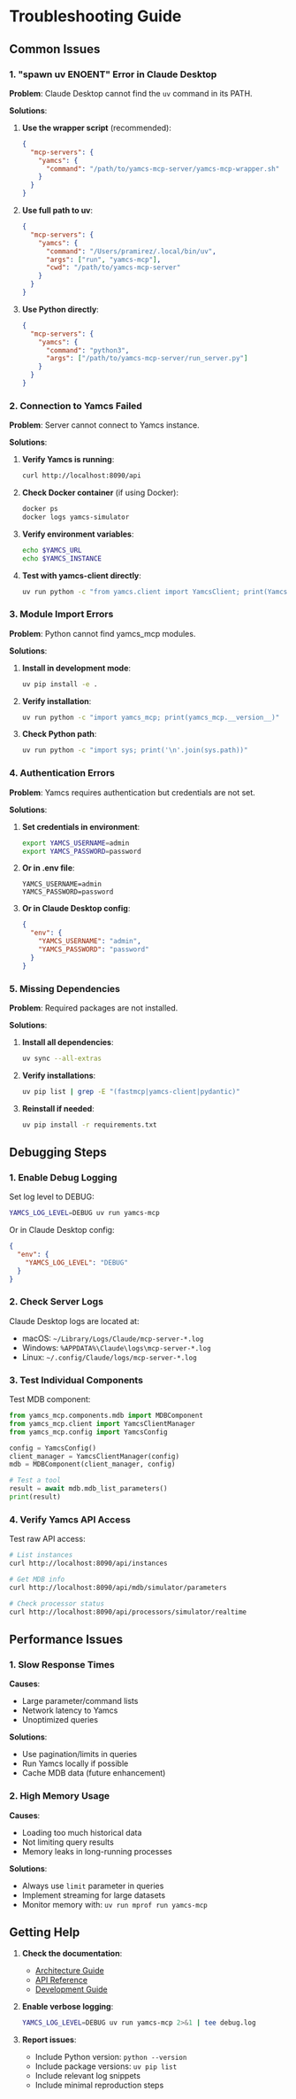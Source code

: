 # Troubleshooting Guide

## Common Issues

### 1. "spawn uv ENOENT" Error in Claude Desktop

**Problem**: Claude Desktop cannot find the `uv` command in its PATH.

**Solutions**:

1. **Use the wrapper script** (recommended):
   ```json
   {
     "mcp-servers": {
       "yamcs": {
         "command": "/path/to/yamcs-mcp-server/yamcs-mcp-wrapper.sh"
       }
     }
   }
   ```

2. **Use full path to uv**:
   ```json
   {
     "mcp-servers": {
       "yamcs": {
         "command": "/Users/pramirez/.local/bin/uv",
         "args": ["run", "yamcs-mcp"],
         "cwd": "/path/to/yamcs-mcp-server"
       }
     }
   }
   ```

3. **Use Python directly**:
   ```json
   {
     "mcp-servers": {
       "yamcs": {
         "command": "python3",
         "args": ["/path/to/yamcs-mcp-server/run_server.py"]
       }
     }
   }
   ```

### 2. Connection to Yamcs Failed

**Problem**: Server cannot connect to Yamcs instance.

**Solutions**:

1. **Verify Yamcs is running**:
   ```bash
   curl http://localhost:8090/api
   ```

2. **Check Docker container** (if using Docker):
   ```bash
   docker ps
   docker logs yamcs-simulator
   ```

3. **Verify environment variables**:
   ```bash
   echo $YAMCS_URL
   echo $YAMCS_INSTANCE
   ```

4. **Test with yamcs-client directly**:
   ```bash
   uv run python -c "from yamcs.client import YamcsClient; print(YamcsClient('http://localhost:8090').get_server_info())"
   ```

### 3. Module Import Errors

**Problem**: Python cannot find yamcs_mcp modules.

**Solutions**:

1. **Install in development mode**:
   ```bash
   uv pip install -e .
   ```

2. **Verify installation**:
   ```bash
   uv run python -c "import yamcs_mcp; print(yamcs_mcp.__version__)"
   ```

3. **Check Python path**:
   ```bash
   uv run python -c "import sys; print('\n'.join(sys.path))"
   ```

### 4. Authentication Errors

**Problem**: Yamcs requires authentication but credentials are not set.

**Solutions**:

1. **Set credentials in environment**:
   ```bash
   export YAMCS_USERNAME=admin
   export YAMCS_PASSWORD=password
   ```

2. **Or in .env file**:
   ```
   YAMCS_USERNAME=admin
   YAMCS_PASSWORD=password
   ```

3. **Or in Claude Desktop config**:
   ```json
   {
     "env": {
       "YAMCS_USERNAME": "admin",
       "YAMCS_PASSWORD": "password"
     }
   }
   ```

### 5. Missing Dependencies

**Problem**: Required packages are not installed.

**Solutions**:

1. **Install all dependencies**:
   ```bash
   uv sync --all-extras
   ```

2. **Verify installations**:
   ```bash
   uv pip list | grep -E "(fastmcp|yamcs-client|pydantic)"
   ```

3. **Reinstall if needed**:
   ```bash
   uv pip install -r requirements.txt
   ```

## Debugging Steps

### 1. Enable Debug Logging

Set log level to DEBUG:
```bash
YAMCS_LOG_LEVEL=DEBUG uv run yamcs-mcp
```

Or in Claude Desktop config:
```json
{
  "env": {
    "YAMCS_LOG_LEVEL": "DEBUG"
  }
}
```

### 2. Check Server Logs

Claude Desktop logs are located at:
- macOS: `~/Library/Logs/Claude/mcp-server-*.log`
- Windows: `%APPDATA%\Claude\logs\mcp-server-*.log`
- Linux: `~/.config/Claude/logs/mcp-server-*.log`

### 3. Test Individual Components

Test MDB component:
```python
from yamcs_mcp.components.mdb import MDBComponent
from yamcs_mcp.client import YamcsClientManager
from yamcs_mcp.config import YamcsConfig

config = YamcsConfig()
client_manager = YamcsClientManager(config)
mdb = MDBComponent(client_manager, config)

# Test a tool
result = await mdb.mdb_list_parameters()
print(result)
```

### 4. Verify Yamcs API Access

Test raw API access:
```bash
# List instances
curl http://localhost:8090/api/instances

# Get MDB info
curl http://localhost:8090/api/mdb/simulator/parameters

# Check processor status
curl http://localhost:8090/api/processors/simulator/realtime
```

## Performance Issues

### 1. Slow Response Times

**Causes**:
- Large parameter/command lists
- Network latency to Yamcs
- Unoptimized queries

**Solutions**:
- Use pagination/limits in queries
- Run Yamcs locally if possible
- Cache MDB data (future enhancement)

### 2. High Memory Usage

**Causes**:
- Loading too much historical data
- Not limiting query results
- Memory leaks in long-running processes

**Solutions**:
- Always use `limit` parameter in queries
- Implement streaming for large datasets
- Monitor memory with: `uv run mprof run yamcs-mcp`

## Getting Help

1. **Check the documentation**:
   - [Architecture Guide](architecture.md)
   - [API Reference](api.md)
   - [Development Guide](development.md)

2. **Enable verbose logging**:
   ```bash
   YAMCS_LOG_LEVEL=DEBUG uv run yamcs-mcp 2>&1 | tee debug.log
   ```

3. **Report issues**:
   - Include Python version: `python --version`
   - Include package versions: `uv pip list`
   - Include relevant log snippets
   - Include minimal reproduction steps